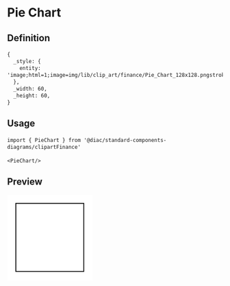 # Pie Chart

## Definition

```
{
  _style: { 
    entity: 'image;html=1;image=img/lib/clip_art/finance/Pie_Chart_128x128.pngstrokeColor=none;',
  },
  _width: 60,
  _height: 60,
}
```

## Usage

```
import { PieChart } from '@diac/standard-components-diagrams/clipartFinance'

<PieChart/>
```

## Preview

<img src="./pie-chart.png" width="200"/>

